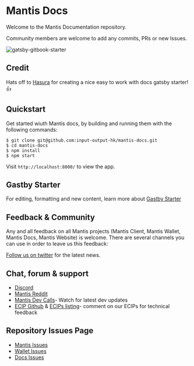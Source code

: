 # Mantis Docs

Welcome to the Mantis Documentation repository.

Community members are welcome to add any commits, PRs or new Issues.


![gatsby-gitbook-starter](https://graphql-engine-cdn.hasura.io/learn-hasura/gatsby-gitbook-starter/assets/documentation_app_blog.png)

## Credit

Hats off to [Hasura](https://learn.hasura.io) for creating a nice easy to work with docs gatsby starter! 👍

## Quickstart

Get started wiuth Mantis docs, by building and running them with the following commands:

```
$ git clone git@github.com:input-output-hk/mantis-docs.git
$ cd mantis-docs
$ npm install
$ npm start
```

Visit `http://localhost:8000/` to view the app.


## Gastby Starter

For editing, formatting and new content, learn more about [Gastby Starter](https://www.gatsbyjs.com/docs/)

## Feedback & Community

Any and all feedback on all Mantis projects (Mantis Client, Mantis Wallet, Mantis Docs, Mantis Website) is welcome.
There are several channels you can use in order to leave us this feedback:

[Follow us on twitter](https://twitter.com/Mantis_IO) for the latest news.

## Chat, forum & support

* [Discord](https://discord.gg/7vUyWrN33p)
* [Mantis Reddit](https://www.reddit.com/r/mantisclient/)
* [Mantis Dev Calls](https://www.youtube.com/c/IohkIo/search?query=mantis)- Watch for latest dev updates
* [ECIP Github](https://github.com/ethereumclassic/ECIPs) & [ECIPs listing](https://ecips.ethereumclassic.org/)- comment on our ECIPs for technical feedback

## Repository Issues Page

* [Mantis Issues](https://github.com/input-output-hk/mantis/issues)
* [Wallet Issues](https://github.com/input-output-hk/mantis-wallet/issues)
* [Docs Issues](https://github.com/input-output-hk/mantis-docs/issues)
